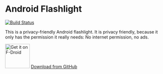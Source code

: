 # Android Flashlight

[![Build Status](https://travis-ci.org/kaeptmblaubaer1000/android-torchlight.svg?branch=master)](https://travis-ci.org/kaeptmblaubaer1000/android-torchlight)

This is a privacy-friendly Android flashlight.
It is privacy friendly, because it only has the permission it really needs: No internet permission, no ads.

[<img src="https://f-droid.org/badge/get-it-on.png" alt="Get it on F-Droid" height="80">](https://f-droid.org/packages/com.fake.android.torchlight/)
[Download from GitHub](https://github.com/kaeptmblaubaer1000/android-torchlight/releases/latest/)
